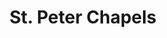 ---
title: "St. Peter Chapels"
url: /quezon-city/st-peter-chapels-fernando-poe-jr-avenue/
shop: Bestattungen
---